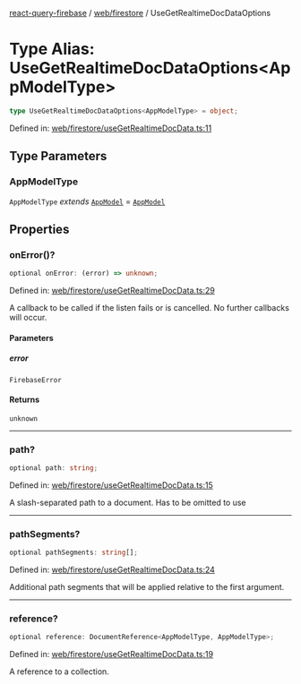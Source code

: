 [react-query-firebase](../../../modules.md) / [web/firestore](../index.md) / UseGetRealtimeDocDataOptions

# Type Alias: UseGetRealtimeDocDataOptions\<AppModelType\>

```ts
type UseGetRealtimeDocDataOptions<AppModelType> = object;
```

Defined in: [web/firestore/useGetRealtimeDocData.ts:11](https://github.com/vpishuk/react-query-firebase/blob/47ed1ecd8b83d68dd4237e8eb73f6aa6dea2c1fa/web/firestore/useGetRealtimeDocData.ts#L11)

## Type Parameters

### AppModelType

`AppModelType` *extends* [`AppModel`](../../../types/type-aliases/AppModel.md) = [`AppModel`](../../../types/type-aliases/AppModel.md)

## Properties

### onError()?

```ts
optional onError: (error) => unknown;
```

Defined in: [web/firestore/useGetRealtimeDocData.ts:29](https://github.com/vpishuk/react-query-firebase/blob/47ed1ecd8b83d68dd4237e8eb73f6aa6dea2c1fa/web/firestore/useGetRealtimeDocData.ts#L29)

A callback to be called if the listen fails or is
cancelled. No further callbacks will occur.

#### Parameters

##### error

`FirebaseError`

#### Returns

`unknown`

***

### path?

```ts
optional path: string;
```

Defined in: [web/firestore/useGetRealtimeDocData.ts:15](https://github.com/vpishuk/react-query-firebase/blob/47ed1ecd8b83d68dd4237e8eb73f6aa6dea2c1fa/web/firestore/useGetRealtimeDocData.ts#L15)

A slash-separated path to a document. Has to be omitted to use

***

### pathSegments?

```ts
optional pathSegments: string[];
```

Defined in: [web/firestore/useGetRealtimeDocData.ts:24](https://github.com/vpishuk/react-query-firebase/blob/47ed1ecd8b83d68dd4237e8eb73f6aa6dea2c1fa/web/firestore/useGetRealtimeDocData.ts#L24)

Additional path segments that will be applied relative
to the first argument.

***

### reference?

```ts
optional reference: DocumentReference<AppModelType, AppModelType>;
```

Defined in: [web/firestore/useGetRealtimeDocData.ts:19](https://github.com/vpishuk/react-query-firebase/blob/47ed1ecd8b83d68dd4237e8eb73f6aa6dea2c1fa/web/firestore/useGetRealtimeDocData.ts#L19)

A reference to a collection.

